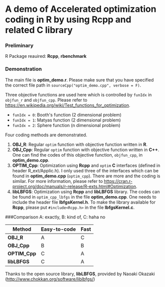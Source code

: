 # A demo of Accelerated optimization coding in R by using Rcpp and related C library

### Preliminary

R Package reauired: **Rcpp**, **rbenchmark**

### Demonstration

The main file is **optim_demo.r**.  Please make sure that you have specified the correct file path in `sourceCpp("optim_demo.cpp", verbose = F)`.

Three objective functions are used here which is controlled by `funIdx` in `objfun_r` and `objfun_cpp`.  Please refer to https://en.wikipedia.org/wiki/Test_functions_for_optimization.

+ `funIdx = 0`: Booth's function (2 dimensional problem)
+ `funIdx = 1`: Matyas function (2 dimensional problem)
+ `funIdx = 2`: Sphere function (n dimensional problem)

Four coding methods are demonstrated.

1. **OBJ_R**: Regular `optim` function with objective function written in **R**.
2. **OBJ_Cpp**: Regular `optim` function with objective function written in **C++**.  One can find the codes of this objective function, `objfun_cpp`, in **optim_demo.cpp**.
3. **OPTIM_Cpp**: Optimization using **Rcpp** and `optim` **C** interfaces (defined in header R_ext/Applic.h).  I only used three of the interfaces which can be found in **optim_demo.cpp** (`optim_cpp`).  There are more and the coding is similar.  For more information, please refer to
https://cran.r-project.org/doc/manuals/r-release/R-exts.html#Optimization.
4. **libLBFGS**: Optimization using **Rcpp** and **libLBFGS** library.  The codes can be found in `optim_cpp_lbfgs` in the file **optim_demo.cpp**.  One needs to include the header file **lbfgsKernel.h**.  To make the library available for **Rcpp**, please put `#include<Rcpp.h>` in the file **lbfgsKernel.c**.

###Comparison
A: exactly, B: kind of, C: haha no

| Method        | Easy-to-code | Fast | 
| ------------- | ------------ | ---- |
| **OBJ_R**     | A | C |
| **OBJ_Cpp**   | B | B |
| **OPTIM_Cpp** | C | A |
| **libLBFGS**  | C | A |

Thanks to the open source library, **libLBFGS**, provided by Naoaki Okazaki (http://www.chokkan.org/software/liblbfgs/)
